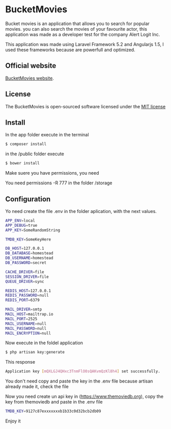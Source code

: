 # BucketMovies

Bucket movies is an application that allows you to search for popular movies. you can also  search the movies of your favourite actor, this application was made as a developer test for the company Alert Logit Inc. 

This application was made using Laravel Framework 5.2 and Angularjs 1.5, I used these frameworks because are powerfull and optimized.

## Official website

[BucketMovies website](http://bucketapps.co).

## License

The BucketMovies is open-sourced software licensed under the [MIT license](http://opensource.org/licenses/MIT)

## Install

In the app folder execute in the terminal

```bash
$ composer install
```
in the /public folder execute 

```bash
$ bower install 
```
Make suere you have permissions, you need 

You need permissions -R 777 in the folder /storage

## Configuration

Yo need create the file .env in the folder aplication, with the next values.

```bash
APP_ENV=local
APP_DEBUG=true
APP_KEY=SomeRandomString

TMDB_KEY=SomeKeyHere

DB_HOST=127.0.0.1
DB_DATABASE=homestead
DB_USERNAME=homestead
DB_PASSWORD=secret

CACHE_DRIVER=file
SESSION_DRIVER=file
QUEUE_DRIVER=sync

REDIS_HOST=127.0.0.1
REDIS_PASSWORD=null
REDIS_PORT=6379

MAIL_DRIVER=smtp
MAIL_HOST=mailtrap.io
MAIL_PORT=2525
MAIL_USERNAME=null
MAIL_PASSWORD=null
MAIL_ENCRYPTION=null
```
Now execute in the foldel application 

```bash
$ php artisan key:generate 
```

This response

```bash
Application key [mQXLGJ4QHxc3TnmFlO0sQAKvmQzKl8h4] set successfully.
```
You don't need copy and paste the key in the .env file because artisan already made it, check the file

Now you need create un api key in (https://www.themoviedb.org), copy the key from themoviedb and paste in
the .env file

```bash
TMDB_KEY=9127c87exxxxxxxb1b33c0d32bcb2db09
```

Enjoy it
